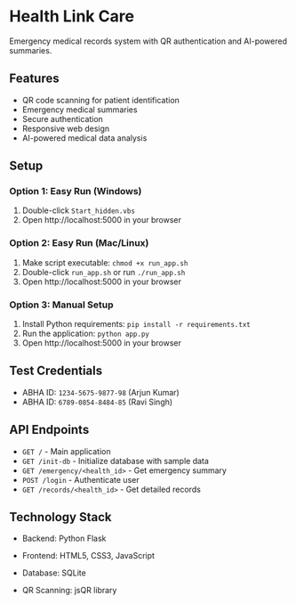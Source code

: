 # Health Link Care

Emergency medical records system with QR authentication and AI-powered summaries.

## Features

- QR code scanning for patient identification
- Emergency medical summaries
- Secure authentication
- Responsive web design
- AI-powered medical data analysis

## Setup

### Option 1: Easy Run (Windows)
1. Double-click `Start_hidden.vbs`
2. Open http://localhost:5000 in your browser

### Option 2: Easy Run (Mac/Linux)
1. Make script executable: `chmod +x run_app.sh`
2. Double-click `run_app.sh` or run `./run_app.sh`
3. Open http://localhost:5000 in your browser

### Option 3: Manual Setup
1. Install Python requirements: `pip install -r requirements.txt`
2. Run the application: `python app.py`
3. Open http://localhost:5000 in your browser

## Test Credentials

- ABHA ID: `1234-5675-9877-98` (Arjun Kumar)
- ABHA ID: `6789-0854-8484-85` (Ravi Singh)


## API Endpoints

- `GET /` - Main application
- `GET /init-db` - Initialize database with sample data
- `GET /emergency/<health_id>` - Get emergency summary
- `POST /login` - Authenticate user
- `GET /records/<health_id>` - Get detailed records

## Technology Stack

- Backend: Python Flask
- Frontend: HTML5, CSS3, JavaScript
- Database: SQLite

- QR Scanning: jsQR library
